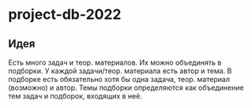 # project-db-2022
## Идея
Есть много задач и теор. материалов. Их можно объединять в подборки. У каждой задачи/теор. материала есть автор и тема. В подборке есть обязательно хотя бы одна задача,
теор. материал (возможно) и автор. Темы подборки определяются как объединение тем задач и подборок, входящих в неё.
